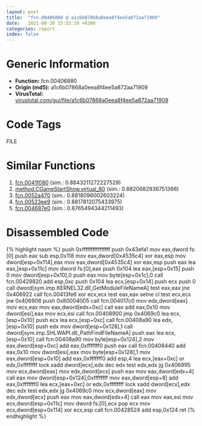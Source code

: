 ```yaml
---
layout: post
title:  "fcn.00406880 @ a1c6b07868a0eea8f4ee5a872aa71909"
date:   2021-08-30 15:52:19 +0300
categories: report
index: false
---
```


# Generic Information
- **Function:** fcn.00406880
- **Origin (md5):** a1c6b07868a0eea8f4ee5a872aa71909
- **VirusTotal:** [virustotal.com/gui/file/a1c6b07868a0eea8f4ee5a872aa71909][virustotal_ref]

# Code Tags
<span class="tag" id="FILE">FILE</span>


# Similar Functions

1. [fcn.0041f080][similar_1_ref] (sim.: 0.8843211272227529)
2. [method.CGameStartShow.virtual\_80][similar_2_ref] (sim.: 0.8820682936751366)
3. [fcn.0052a470][similar_3_ref] (sim.: 0.8818096002603224)
4. [fcn.00523ee9][similar_4_ref] (sim.: 0.8817812075433975)
5. [fcn.004687e0][similar_5_ref] (sim.: 0.8765494344211493)


# Disassembled Code

{% highlight nasm %}
push 0xffffffffffffffff
push 0x43efa1
mov eax,dword fs:[0]
push eax
sub esp,0x118
mov eax,dword[0x4535c4]
xor eax,esp
mov dword[esp+0x114],eax
mov eax,dword[0x4535c4]
xor eax,esp
push eax
lea eax,[esp+0x11c]
mov dword fs:[0],eax
push 0x104
lea eax,[esp+0x15]
push 0
mov dword[esp+0x10],0
push eax
mov byte[esp+0x1c],0
call fcn.00429820
add esp,0xc
push 0x104
lea ecx,[esp+0x14]
push ecx
push 0
call dword[sym.imp.KERNEL32.dll_GetModuleFileNameA]
test eax,eax
jne 0x406922
call fcn.00413fe6
xor ecx,ecx
test eax,eax
setne cl
test ecx,ecx
jne 0x406908
push 0x80004005
call fcn.004017c0
mov edx,dword[eax]
mov ecx,eax
mov eax,dword[edx+0xc]
call eax
add eax,0x10
mov dword[esi],eax
mov ecx,esi
call fcn.00408900
jmp 0x4069c0
lea ecx,[esp+0x10]
push ecx
lea ecx,[esp+0xc]
call fcn.00408a90
lea edx,[esp+0x10]
push edx
mov dword[esp+0x128],1
call dword[sym.imp.SHLWAPI.dll_PathFindFileNameA]
push eax
lea ecx,[esp+0x10]
call fcn.00408a90
mov byte[esp+0x124],2
mov eax,dword[esp+0xc]
add eax,0xfffffff0
push eax
call fcn.00408440
add eax,0x10
mov dword[esi],eax
mov byte[esp+0x128],1
mov eax,dword[esp+0x10]
add eax,0xfffffff0
add esp,4
lea ecx,[eax+0xc]
or edx,0xffffffff
lock xadd dword[ecx],edx
dec edx
test edx,edx
jg 0x406995
mov ecx,dword[eax]
mov edx,dword[ecx]
push eax
mov eax,dword[edx+4]
call eax
mov dword[esp+0x124],0xffffffff
mov eax,dword[esp+8]
add eax,0xfffffff0
lea ecx,[eax+0xc]
or edx,0xffffffff
lock xadd dword[ecx],edx
dec edx
test edx,edx
jg 0x4069c0
mov ecx,dword[eax]
mov edx,dword[ecx]
push eax
mov eax,dword[edx+4]
call eax
mov eax,esi
mov ecx,dword[esp+0x11c]
mov dword fs:[0],ecx
pop ecx
mov ecx,dword[esp+0x114]
xor ecx,esp
call fcn.00428524
add esp,0x124
ret
{% endhighlight %}


[similar_1_ref]: /report/fcn.0041f080@be7fba7cc724acf4ae2900d99e0fc9c3
[similar_2_ref]: /report/method.CGameStartShow.virtual_80@c60344b51fa39a329b92557d24ff7670
[similar_3_ref]: /report/fcn.0052a470@c60344b51fa39a329b92557d24ff7670
[similar_4_ref]: /report/fcn.00523ee9@d65363c7c6c188277432c9e4251c44e5
[similar_5_ref]: /report/fcn.004687e0@c60344b51fa39a329b92557d24ff7670
[virustotal_ref]: https://www.virustotal.com/gui/file/a1c6b07868a0eea8f4ee5a872aa71909